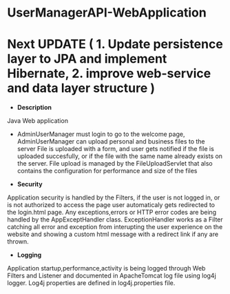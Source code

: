 # UserManagerAPI-WebApplication 

# Next UPDATE ( 1. Update persistence layer to JPA and implement Hibernate, 2. improve web-service and data layer structure )

* **Description**

Java Web application  
- AdminUserManager must login to go to the welcome page, AdminUserManager can upload personal and business files to the server
File is uploaded with a form, and user gets notified if the file is uploaded succesfully, or if the file with the same name already exists on the server.
File upload is managed by the FileUploadServlet that also contains the configuration for performance and size of the files

* **Security** 

Application security is handled by the Filters, if the user is not logged in, or is not authorized to access the page user automaticaly gets redirected to the login.html page.
Any exceptions,errors or HTTP error codes are being handled by the AppExceptHandler class. ExceptionHandler works as a Filter catching all error and exception from interupting the
user experience on the website and showing a custom html message with a redirect link if any are thrown.

* **Logging**

Application startup,performance,activity is being logged through Web Filters and Listener and documented in ApacheTomcat log file using log4j logger. 
Log4j properties are defined in log4j.properties file.




